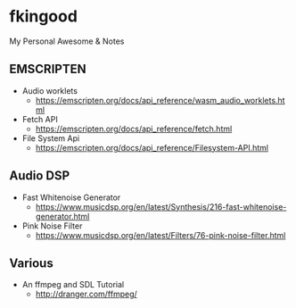 # fkingood
My Personal Awesome & Notes

## EMSCRIPTEN
- Audio worklets
  - https://emscripten.org/docs/api_reference/wasm_audio_worklets.html
- Fetch API
  - https://emscripten.org/docs/api_reference/fetch.html
- File System Api
  - https://emscripten.org/docs/api_reference/Filesystem-API.html

## Audio DSP
- Fast Whitenoise Generator
  - https://www.musicdsp.org/en/latest/Synthesis/216-fast-whitenoise-generator.html
- Pink Noise Filter
  - https://www.musicdsp.org/en/latest/Filters/76-pink-noise-filter.html

## Various
- An ffmpeg and SDL Tutorial
  - http://dranger.com/ffmpeg/
